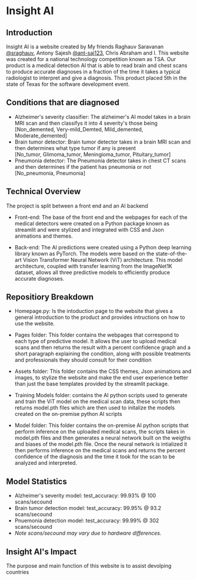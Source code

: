 # Insight AI

Introduction 
------------
Insight AI is a website created by My friends Raghauv Saravanan [@sraghauv](https://www.github.com/sraghauv), Antony Sajesh [@ant-saj123](https://www.github.com/ant-saj123), Chris Abraham and I. This website was created for a national technology competition known as TSA. Our product is a medical detection AI that is able to read brain and chest scans to produce accurate diagnoses in a fraction of the time it takes a typical radiologist to interpret and give a diagnosis. This product placed 5th in the state of Texas for the software development event.

Conditions that are diagnosed
----------------------------
 - Alzheimer's severity classifier: The alzheimer's AI model takes in a brain MRI scan and then classifys it into 4 severity's those being <br /> [Non_demented, Very-mild_Demted, Mild_demented, Moderate_demented] 
 - Brain tumor detector: Brain tumor detector takes in a brain MRI scan and then determines what type tumor if any is present <br /> [No_tumor, Glimoma_tumor, Meningioma_tumor, Pituitary_tumor]
 - Pneumonia detector: The Pneumonia detector takes in chest CT scans and then determines if the patient has pneumonia or not <br /> [No_pneumonia, Pneumonia]

Technical Overview
------------------
The project is split between a front end and an AI backend

  - Front-end: The base of the front end and the webpages for each of the medical detectors were created on a Python package known as streamlit and were stylized and integrated with CSS and Json animations and themes. 
  
  - Back-end: The AI predictions were created using a Python deep learning library known as PyTorch. The models were based on the state-of-the-art Vision Transformer Neural Network (ViT) architecture. This model architecture, coupled with transfer learning from the ImageNet1K dataset, allows all three predictive models to efficiently produce accurate diagnoses. 


Repositiory Breakdown
---------------------
- Homepage.py: Is the intoduction page to the website that gives a general introduction to the product and provides intructions on how to use the website.
- Pages folder: This folder contains the webpages that correspond to each type of predictive model. It allows the user to upload medical scans and then returns the result with a percent confidence graph and a short paragraph explaining the condition, along with possible treatments and professionals they should consult for their condition
- Assets folder: This folder contains the CSS themes, Json animations and images, to stylize the website and make the end user experience better than just the base templates provided by the streamlit package. 

- Training Models folder: contains the AI python scripts used to generate and train the ViT model on the medical scan data, these scripts then returns model.pth files which are then used to initalize the models created on the on-premise python AI scripts   
- Model folder: This folder contains the on-premise AI python scripts that perform inference on the uploaded medical scans, the scripts takes in model.pth files and then generates a neural network built on the weigths and biases of the model.pth file. Once the neural network is intialized it then performs inference on the medical scans and returns the percent confidence of the diagnosis and the time it took for the scan to be analyzed and interpreted. 

Model Statistics
----------------
 - Alzheimer's severity model: test_accuracy: 99.93% @ 100 scans/secound
 - Brain tumor detection model: test_accuracy: 99.95% @ 93.2 scans/secound
 - Pnuemonia detection model: test_accuracy: 99.99% @ 302 scans/secound <br />
 - *Note scans/secound may vary due to hardware differences.* 

Insight AI's Impact
------------------
The purpose and main function of this website is to assist devolping countries 
 








